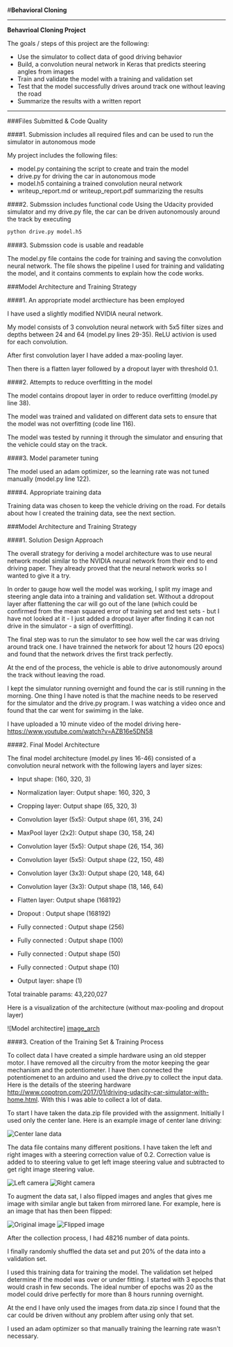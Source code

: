 #**Behavioral Cloning** 

---

**Behavrioal Cloning Project**

The goals / steps of this project are the following:
* Use the simulator to collect data of good driving behavior
* Build, a convolution neural network in Keras that predicts steering angles from images
* Train and validate the model with a training and validation set
* Test that the model successfully drives around track one without leaving the road
* Summarize the results with a written report


[//]: # (Image References)

[image_arch]: ./images/arch.jpg "Model Architecture"
[image_sthw]: ./images/steering.jpg "Steering hardware"
[image_center_lane]: ./examples/placeholder.png "Center lane image"
[image_center_lane_flipped]: ./examples/placeholder.png "Flipped image"
[image_left_cam]: ./examples/placeholder.png "Grayscaling"
[image_right_cam]: ./examples/placeholder.png "Grayscaling"

---
###Files Submitted & Code Quality

####1. Submission includes all required files and can be used to run the simulator in autonomous mode

My project includes the following files:
* model.py containing the script to create and train the model
* drive.py for driving the car in autonomous mode
* model.h5 containing a trained convolution neural network 
* writeup_report.md or writeup_report.pdf summarizing the results

####2. Submssion includes functional code
Using the Udacity provided simulator and my drive.py file, the car can be driven autonomously around the track by executing 
```sh
python drive.py model.h5
```

####3. Submssion code is usable and readable

The model.py file contains the code for training and saving the convolution neural network. The file shows the pipeline I used for training and validating the model, and it contains comments to explain how the code works.

###Model Architecture and Training Strategy

####1. An appropriate model arcthiecture has been employed

I have used a slightly modified NVIDIA neural network. 

My model consists of 3 convolution neural network with 5x5 filter sizes and depths between 24 and 64 (model.py lines 29-35). ReLU activion is used for each convolution. 

After first convolution layer I have added a max-pooling layer. 

Then there is a flatten layer followed by a dropout layer with threshold 0.1. 

####2. Attempts to reduce overfitting in the model

The model contains dropout layer in order to reduce overfitting (model.py line 38). 

The model was trained and validated on different data sets to ensure that the model was not overfitting (code line 116). 

The model was tested by running it through the simulator and ensuring that the vehicle could stay on the track.

####3. Model parameter tuning

The model used an adam optimizer, so the learning rate was not tuned manually (model.py line 122).

####4. Appropriate training data

Training data was chosen to keep the vehicle driving on the road. For details about how I created the training data, see the next section. 

###Model Architecture and Training Strategy

####1. Solution Design Approach

The overall strategy for deriving a model architecture was to use neural network model similar to the NVIDIA neural network from their end to end driving paper. They already proved that the neural network works so I wanted to give it a try.

In order to gauge how well the model was working, I split my image and steering angle data into a training and validation set. 
Without a ddropout layer after flattening the car will go out of the lane (which could be confirmed from the mean squared error of training set and test sets - but I have not looked at it - I just added a dropout layer after finding it can not drive in the simulator - a sign of overfitting).

The final step was to run the simulator to see how well the car was driving around track one. I have trainned the network for about 12 hours (20 epocs) and found that the network drives the first track perfectly.

At the end of the process, the vehicle is able to drive autonomously around the track without leaving the road.

I kept the simulator running overnight and found the car is still running in the morning. One thing I have noted is that the machine needs to be reserved for the simulator and the drive.py program. I was watching a video once and found that the car went for swimimg in the lake. 

I have uploaded a 10 minute video of the model driving here- https://www.youtube.com/watch?v=AZB16e5DN58

####2. Final Model Architecture

The final model architecture (model.py lines 16-46) consisted of a convolution neural network with the following layers and layer sizes:

- Input shape: (160, 320, 3)

- Normalization layer: Output shape: 160, 320, 3
- Cropping layer: Output shape (65, 320, 3)
- Convolution layer (5x5): Output shape (61, 316, 24)
- MaxPool layer (2x2): Output shape (30, 158, 24)
- Convolution layer (5x5): Output shape (26, 154, 36)
- Convolution layer (5x5): Output shape (22, 150, 48)
- Convolution layer (3x3): Output shape (20, 148, 64)
- Convolution layer (3x3): Output shape (18, 146, 64)

- Flatten layer: Output shape (168192)
- Dropout : Output shape (168192)

- Fully connected : Output shape (256)
- Fully connected : Output shape (100)
- Fully connected : Output shape (50)
- Fully connected : Output shape (10)

- Output layer: shape (1)

Total trainable params: 43,220,027

Here is a visualization of the architecture (without max-pooling and dropout layer)

![Model architectire] [image_arch]

####3. Creation of the Training Set & Training Process

To collect data I have created a simple hardware using an old stepper motor. I have removed all the circuitry from the motor keeping the gear mechanism and the potentiometer. I have then connected the potentiomenet to an arduino and used the drive.py to collect the input data. Here is the details of the steering hardware http://www.copotron.com/2017/01/driving-udacity-car-simulator-with-home.html. With this I was able to collect a lot of data. 

To start I have taken the data.zip file provided with the assignment. Initially I used only the center lane. Here is an example image of center lane driving:

![Center lane data][image_center_lane]

The data file contains many different positions. I have taken the left and right images with a steering correction value of 0.2. Correction value is added to to steering value to get left image steering value and subtracted to get right image steering value. 

![Left camera][image_left_cam]
![Right camera][image_right_cam]

To augment the data sat, I also flipped images and angles that gives me image with similar angle but taken from mirrored lane. For example, here is an image that has then been flipped:

![Original image][image_center_lane]
![Flipped image][image_center_lane_flipped]


After the collection process, I had 48216 number of data points.

I finally randomly shuffled the data set and put 20% of the data into a validation set. 

I used this training data for training the model. The validation set helped determine if the model was over or under fitting. I started with 3 epochs that would crash in few seconds. The ideal number of epochs was 20 as the model could drive perfectly for more than 8 hours running overnight.

At the end I have only used the images from data.zip since I found that the car could be driven without any problem after using only that set.

I used an adam optimizer so that manually training the learning rate wasn't necessary.
